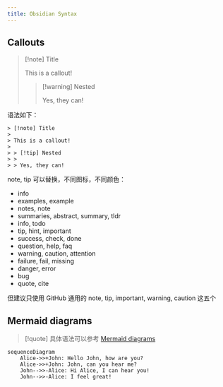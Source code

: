 ```yaml
---
title: Obsidian Syntax
---
```

## Callouts

> [!note] Title
>
> This is a callout!
>
> > [!warning] Nested
> >
> > Yes, they can!

语法如下：

```
> [!note] Title
>
> This is a callout!
>
> > [!tip] Nested
> >
> > Yes, they can!
```

note, tip 可以替换，不同图标，不同颜色：

- info
- examples, example
- notes, note
- summaries, abstract, summary, tldr
- info, todo
- tip, hint, important
- success, check, done
- question, help, faq
- warning, caution, attention
- failure, fail, missing
- danger, error
- bug
- quote, cite

但建议只使用 GitHub 通用的 note, tip, important, warning, caution 这五个

## Mermaid diagrams

> [!quote]
> 具体语法可以参考 [Mermaid diagrams](https://quartz.jzhao.xyz/features/Mermaid-diagrams)

```mermaid
sequenceDiagram
    Alice->>+John: Hello John, how are you?
    Alice->>+John: John, can you hear me?
    John-->>-Alice: Hi Alice, I can hear you!
    John-->>-Alice: I feel great!
```
